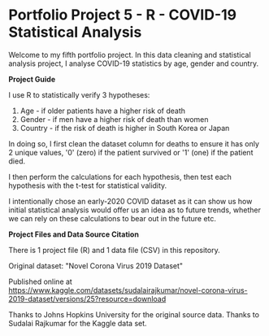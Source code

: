 # Portfolio Project 5 - R - COVID-19 Statistical Analysis

Welcome to my fifth portfolio project. In this data cleaning and statistical analysis project, I analyse COVID-19 statistics by age, gender and country.

**Project Guide**

I use R to statistically verify 3 hypotheses:

1) Age - if older patients have a higher risk of death
2) Gender - if men have a higher risk of death than women
3) Country - if the risk of death is higher in South Korea or Japan

In doing so, I first clean the dataset column for deaths to ensure it has only 2 unique values, '0' (zero) if the patient survived or '1' (one) if the patient died.

I then perform the calculations for each hypothesis, then test each hypothesis with the t-test for statistical validity.

I intentionally chose an early-2020 COVID dataset as it can show us how initial statistical analysis would offer us an idea as to future trends, whether we can rely on these calculations to bear out in the future etc.

**Project Files and Data Source Citation**

There is 1 project file (R) and 1 data file (CSV) in this repository.

Original dataset: "Novel Corona Virus 2019 Dataset"

Published online at https://www.kaggle.com/datasets/sudalairajkumar/novel-corona-virus-2019-dataset/versions/25?resource=download

Thanks to Johns Hopkins University for the original source data. Thanks to Sudalai Rajkumar for the Kaggle data set.
